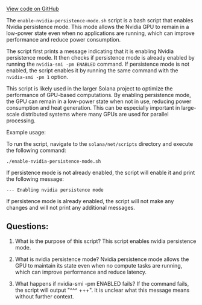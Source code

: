 [View code on GitHub](https://github.com/solana-labs/solana/blob/master/net/scripts/enable-nvidia-persistence-mode.sh)

The `enable-nvidia-persistence-mode.sh` script is a bash script that enables Nvidia persistence mode. This mode allows the Nvidia GPU to remain in a low-power state even when no applications are running, which can improve performance and reduce power consumption.

The script first prints a message indicating that it is enabling Nvidia persistence mode. It then checks if persistence mode is already enabled by running the `nvidia-smi -pm ENABLED` command. If persistence mode is not enabled, the script enables it by running the same command with the `nvidia-smi -pm 1` option.

This script is likely used in the larger Solana project to optimize the performance of GPU-based computations. By enabling persistence mode, the GPU can remain in a low-power state when not in use, reducing power consumption and heat generation. This can be especially important in large-scale distributed systems where many GPUs are used for parallel processing.

Example usage:

To run the script, navigate to the `solana/net/scripts` directory and execute the following command:

```
./enable-nvidia-persistence-mode.sh
```

If persistence mode is not already enabled, the script will enable it and print the following message:

```
--- Enabling nvidia persistence mode
```

If persistence mode is already enabled, the script will not make any changes and will not print any additional messages.
## Questions: 
 1. What is the purpose of this script?
   This script enables nvidia persistence mode.

2. What is nvidia persistence mode?
   Nvidia persistence mode allows the GPU to maintain its state even when no compute tasks are running, which can improve performance and reduce latency.

3. What happens if nvidia-smi -pm ENABLED fails?
   If the command fails, the script will output "^^^ +++". It is unclear what this message means without further context.